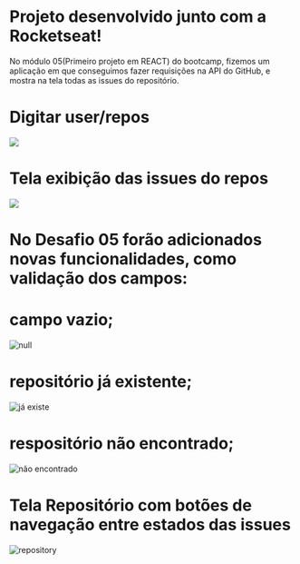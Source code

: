 # Projeto desenvolvido junto com a Rocketseat!

No módulo 05(Primeiro projeto em REACT) do bootcamp, fizemos um aplicação em que conseguimos fazer requisições na API do GitHub, e mostra na tela todas as issues do repositório.

# Digitar user/repos
![](https://user-images.githubusercontent.com/45233696/76234936-24cf1400-6209-11ea-8958-2f164f1281f8.png)
# Tela exibição das issues do repos
![](https://user-images.githubusercontent.com/45233696/76234948-27ca0480-6209-11ea-8a90-4e50f86d914c.png)

# No Desafio 05 forão adicionados novas funcionalidades, como validação dos campos:
# campo vazio;

![null](https://user-images.githubusercontent.com/45233696/76855407-d2f14400-682f-11ea-887c-c0f32d194226.png)

# repositório já existente;

![já existe](https://user-images.githubusercontent.com/45233696/76855424-df759c80-682f-11ea-984c-b224327365cf.png)

# respositório não encontrado;

![não encontrado](https://user-images.githubusercontent.com/45233696/76855442-eac8c800-682f-11ea-9ab9-bbbe329a9650.png)

# Tela Repositório com botões de navegação entre estados das issues

![repository](https://user-images.githubusercontent.com/45233696/76855512-0f24a480-6830-11ea-8801-bc998e05943a.png)


